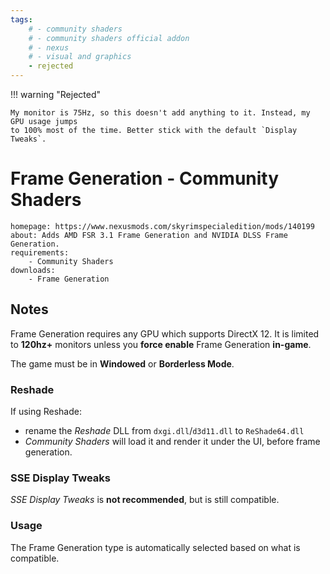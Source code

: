 ```yaml
---
tags:
    # - community shaders
    # - community shaders official addon
    # - nexus
    # - visual and graphics
    - rejected
---
```


!!! warning "Rejected"

    My monitor is 75Hz, so this doesn't add anything to it. Instead, my GPU usage jumps
    to 100% most of the time. Better stick with the default `Display Tweaks`.

# Frame Generation - Community Shaders

```project_info
homepage: https://www.nexusmods.com/skyrimspecialedition/mods/140199
about: Adds AMD FSR 3.1 Frame Generation and NVIDIA DLSS Frame Generation.
requirements:
    - Community Shaders
downloads:
    - Frame Generation
```

## Notes

Frame Generation requires any GPU which supports DirectX 12. It is limited to **120hz+**
monitors unless you **force enable** Frame Generation **in-game**.

The game must be in **Windowed** or **Borderless Mode**.

### Reshade

If using Reshade:

* rename the *Reshade* DLL from ``dxgi.dll``/``d3d11.dll`` to ``ReShade64.dll``
* *Community Shaders* will load it and render it under the UI, before frame generation.

### SSE Display Tweaks

*SSE Display Tweaks* is **not recommended**, but is still compatible.

### Usage

The Frame Generation type is automatically selected based on what is compatible.
